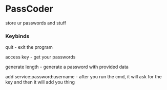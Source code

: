 # PassCoder

store ur passwords and stuff

### Keybinds
quit - exit the program

access key - get your passwords

generate length - generate a password with provided data

add service:password:username - after you run the cmd, it will ask for the key and then it will add you thing
